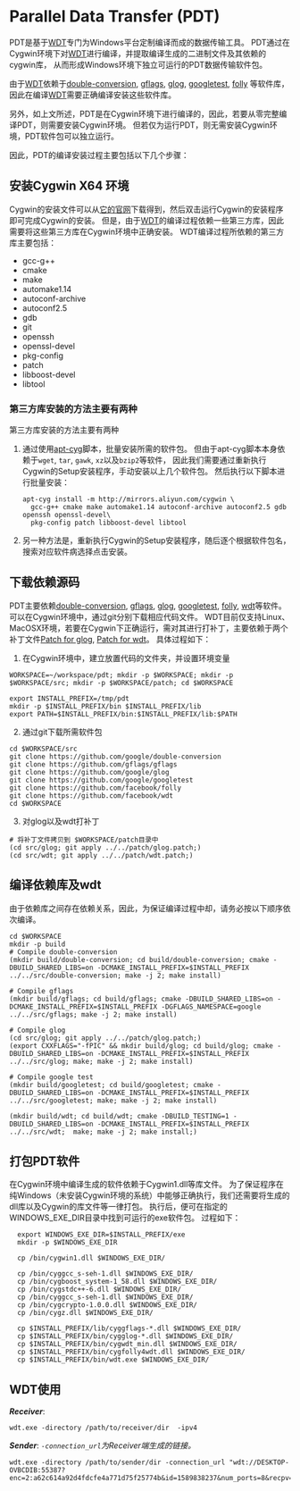 # Parallel Data Transfer (PDT)

PDT是基于[WDT](https://github.com/facebook/wdt)专门为Windows平台定制编译而成的数据传输工具。
PDT通过在Cygwin环境下对[WDT](https://github.com/facebook/wdt)进行编译，并提取编译生成的二进制文件及其依赖的cygwin库，
从而形成Windows环境下独立可运行的PDT数据传输软件包。

由于[WDT](https://github.com/facebook/wdt)依赖于[double-conversion](https://github.com/google/double-conversion),
[gflags](https://github.com/gflags/gflags), [glog](https://github.com/google/glog),
[googletest](https://github.com/google/googletest), [folly](https://github.com/facebook/folly)
等软件库，因此在编译[WDT](https://github.com/facebook/wdt)需要正确编译安装这些软件库。

另外，如上文所述，PDT是在Cygwin环境下进行编译的，因此，若要从零完整编译PDT，则需要安装Cygwin环境。
但若仅为运行PDT，则无需安装Cygwin环境，PDT软件包可以独立运行。

因此，PDT的编译安装过程主要包括以下几个步骤：

## 安装Cygwin X64 环境
Cygwin的安装文件可以从[它的官网](http://cygwin.com/setup-x86_64.exe)下载得到，然后双击运行Cygwin的安装程序即可完成Cygwin的安装。
但是，由于[WDT](https://github.com/facebook/wdt)的编译过程依赖一些第三方库，因此需要将这些第三方库在Cygwin环境中正确安装。
WDT编译过程所依赖的第三方库主要包括：
 - gcc-g++
 - cmake
 - make
 - automake1.14
 - autoconf-archive
 - autoconf2.5
 - gdb
 - git
 - openssh
 - openssl-devel
 - pkg-config
 - patch
 - libboost-devel
 - libtool

### 第三方库安装的方法主要有两种
第三方库安装的方法主要有两种
 1. 通过使用[apt-cyg](../apt-cyg)脚本，批量安装所需的软件包。
    但由于apt-cyg脚本本身依赖于`wget`, `tar`, `gawk`, `xz`以及`bzip2`等软件，
    因此我们需要通过重新执行Cygwin的Setup安装程序，手动安装以上几个软件包。
    然后执行以下脚本进行批量安装：
    
    ```
    apt-cyg install -m http://mirrors.aliyun.com/cygwin \
      gcc-g++ cmake make automake1.14 autoconf-archive autoconf2.5 gdb openssh openssl-devel\
      pkg-config patch libboost-devel libtool
    ```
 2. 另一种方法是，重新执行Cygwin的Setup安装程序，随后逐个根据软件包名，搜索对应软件病选择点击安装。

## 下载依赖源码
PDT主要依赖[double-conversion](https://github.com/google/double-conversion),
[gflags](https://github.com/gflags/gflags), [glog](https://github.com/google/glog),
[googletest](https://github.com/google/googletest), [folly](https://github.com/facebook/folly), [wdt](https://github.com/facebook/wdt)等软件。
可以在Cygwin环境中，通过git分别下载相应代码文件。
WDT目前仅支持Linux、MacOSX环境，若要在Cygwin下正确运行，需对其进行打补丁，主要依赖于两个补丁文件[Patch for glog](../patch/glog.patch), [Patch for wdt](../patch/wdt.patch)。
具体过程如下：

 1. 在Cygwin环境中，建立放置代码的文件夹，并设置环境变量
   ```
   WORKSPACE=~/workspace/pdt; mkdir -p $WORKSPACE; mkdir -p $WORKSPACE/src; mkdir -p $WORKSPACE/patch; cd $WORKSPACE
   
   export INSTALL_PREFIX=/tmp/pdt
   mkdir -p $INSTALL_PREFIX/bin $INSTALL_PREFIX/lib
   export PATH=$INSTALL_PREFIX/bin:$INSTALL_PREFIX/lib:$PATH
   ```
  
 2. 通过git下载所需软件包

   ```
   cd $WORKSPACE/src
   git clone https://github.com/google/double-conversion
   git clone https://github.com/gflags/gflags
   git clone https://github.com/google/glog
   git clone https://github.com/google/googletest
   git clone https://github.com/facebook/folly
   git clone https://github.com/facebook/wdt
   cd $WORKSPACE
   ```

 3. 对glog以及wdt打补丁
   ```
   # 将补丁文件拷贝到 $WORKSPACE/patch目录中
   (cd src/glog; git apply ../../patch/glog.patch;)
   (cd src/wdt; git apply ../../patch/wdt.patch;)
   ```
## 编译依赖库及wdt
由于依赖库之间存在依赖关系，因此，为保证编译过程中却，请务必按以下顺序依次编译。

```
cd $WORKSPACE
mkdir -p build
# Compile double-conversion
(mkdir build/double-conversion; cd build/double-conversion; cmake -DBUILD_SHARED_LIBS=on -DCMAKE_INSTALL_PREFIX=$INSTALL_PREFIX ../../src/double-conversion; make -j 2; make install)

# Compile gflags
(mkdir build/gflags; cd build/gflags; cmake -DBUILD_SHARED_LIBS=on -DCMAKE_INSTALL_PREFIX=$INSTALL_PREFIX -DGFLAGS_NAMESPACE=google ../../src/gflags; make -j 2; make install)

# Compile glog
(cd src/glog; git apply ../../patch/glog.patch;)
(export CXXFLAGS="-fPIC" && mkdir build/glog; cd build/glog; cmake -DBUILD_SHARED_LIBS=on -DCMAKE_INSTALL_PREFIX=$INSTALL_PREFIX ../../src/glog; make; make -j 2; make install)

# Compile google test
(mkdir build/googletest; cd build/googletest; cmake -DBUILD_SHARED_LIBS=on -DCMAKE_INSTALL_PREFIX=$INSTALL_PREFIX ../../src/googletest; make; make -j 2; make install)

(mkdir build/wdt; cd build/wdt; cmake -DBUILD_TESTING=1 -DBUILD_SHARED_LIBS=on -DCMAKE_INSTALL_PREFIX=$INSTALL_PREFIX ../../src/wdt;  make; make -j 2; make install;)
```

## 打包PDT软件
在Cygwin环境中编译生成的软件依赖于Cygwin1.dll等库文件。
为了保证程序在纯Windows（未安装Cygwin环境的系统）中能够正确执行，我们还需要将生成的dll库以及Cygwin的库文件等一律打包。
执行后，便可在指定的WINDOWS_EXE_DIR目录中找到可运行的exe软件包。
过程如下：
```
  export WINDOWS_EXE_DIR=$INSTALL_PREFIX/exe
  mkdir -p $WINDOWS_EXE_DIR

  cp /bin/cygwin1.dll $WINDOWS_EXE_DIR/

  cp /bin/cyggcc_s-seh-1.dll $WINDOWS_EXE_DIR/
  cp /bin/cygboost_system-1_58.dll $WINDOWS_EXE_DIR/
  cp /bin/cygstdc++-6.dll $WINDOWS_EXE_DIR/
  cp /bin/cyggcc_s-seh-1.dll $WINDOWS_EXE_DIR/
  cp /bin/cygcrypto-1.0.0.dll $WINDOWS_EXE_DIR/
  cp /bin/cygz.dll $WINDOWS_EXE_DIR/

  cp $INSTALL_PREFIX/lib/cyggflags-*.dll $WINDOWS_EXE_DIR/
  cp $INSTALL_PREFIX/bin/cygglog-*.dll $WINDOWS_EXE_DIR/
  cp $INSTALL_PREFIX/bin/cygwdt_min.dll $WINDOWS_EXE_DIR/
  cp $INSTALL_PREFIX/bin/cygfolly4wdt.dll $WINDOWS_EXE_DIR/
  cp $INSTALL_PREFIX/bin/wdt.exe $WINDOWS_EXE_DIR/
```

## WDT使用

***Receiver***:
``` shell
wdt.exe -directory /path/to/receiver/dir  -ipv4
```

***Sender***:
 *`-connection_url`为Receiver端生成的链接。*
 ``` shell
 wdt.exe -directory /path/to/sender/dir -connection_url "wdt://DESKTOP-OVBCDIB:55387?enc=2:a62c614a92d4fdcfe4a771d75f25774b&id=1589838237&num_ports=8&recpv=26"
 ```
